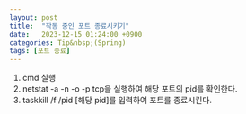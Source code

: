 ```yaml
---
layout: post
title:  "작동 중인 포트 종료시키기"
date:   2023-12-15 01:24:00 +0900
categories: Tip&nbsp;(Spring)
tags: [포트 종료]
---
```


1. cmd 실행
2. netstat -a -n -o -p tcp을 실행하여 해당 포트의 pid를 확인한다.
3. taskkill /f /pid [해당 pid]를 입력하여 포트를 종료시킨다.